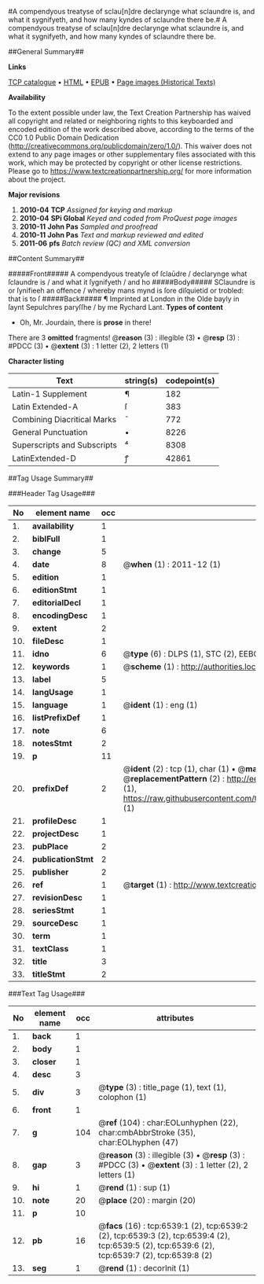 #A compendyous treatyse of sclau[n]dre declarynge what sclaundre is, and what it sygnifyeth, and how many kyndes of sclaundre there be.#
A compendyous treatyse of sclau[n]dre declarynge what sclaundre is, and what it sygnifyeth, and how many kyndes of sclaundre there be.

##General Summary##

**Links**

[TCP catalogue](http://www.ota.ox.ac.uk/tcp/)  • 
[HTML](http://tei.it.ox.ac.uk/tcp/Texts-HTML/free/A13/A13917.html)  • 
[EPUB](http://tei.it.ox.ac.uk/tcp/Texts-EPUB/free/A13/A13917.epub) • 
[Page images (Historical Texts)](https://historicaltexts.jisc.ac.uk/eebo-99841919e)

**Availability**

To the extent possible under law, the Text Creation Partnership has waived all copyright and related or neighboring rights to this keyboarded and encoded edition of the work described above, according to the terms of the CC0 1.0 Public Domain Dedication (http://creativecommons.org/publicdomain/zero/1.0/). This waiver does not extend to any page images or other supplementary files associated with this work, which may be protected by copyright or other license restrictions. Please go to https://www.textcreationpartnership.org/ for more information about the project.

**Major revisions**

1. __2010-04__ __TCP__ *Assigned for keying and markup*
1. __2010-04__ __SPi Global__ *Keyed and coded from ProQuest page images*
1. __2010-11__ __John Pas__ *Sampled and proofread*
1. __2010-11__ __John Pas__ *Text and markup reviewed and edited*
1. __2011-06__ __pfs__ *Batch review (QC) and XML conversion*

##Content Summary##

#####Front#####
A compendyous treatyſe of ſclaūdre / declarynge what ſclaundre is / and what it ſygnifyeth / and ho
#####Body#####
SClaundre is or ſynifieeh an offence / whereby mans mynd is ſore diſquietid or trobled: that is to ſ
#####Back#####
¶ Imprinted at London in the Olde bayly in ſaynt Sepulchres paryſſhe / by me Rychard Lant.
**Types of content**

  * Oh, Mr. Jourdain, there is **prose** in there!

There are 3 **omitted** fragments! 
 @__reason__ (3) : illegible (3)  •  @__resp__ (3) : #PDCC (3)  •  @__extent__ (3) : 1 letter (2), 2 letters (1)

**Character listing**


|Text|string(s)|codepoint(s)|
|---|---|---|
|Latin-1 Supplement|¶|182|
|Latin Extended-A|ſ|383|
|Combining             Diacritical Marks|̄|772|
|General Punctuation|•|8226|
|Superscripts             and Subscripts|⁴|8308|
|LatinExtended-D|ꝭ|42861|

##Tag Usage Summary##

###Header Tag Usage###

|No|element name|occ|attributes|
|---|---|---|---|
|1.|__availability__|1||
|2.|__biblFull__|1||
|3.|__change__|5||
|4.|__date__|8| @__when__ (1) : 2011-12 (1)|
|5.|__edition__|1||
|6.|__editionStmt__|1||
|7.|__editorialDecl__|1||
|8.|__encodingDesc__|1||
|9.|__extent__|2||
|10.|__fileDesc__|1||
|11.|__idno__|6| @__type__ (6) : DLPS (1), STC (2), EEBO-CITATION (1), PROQUEST (1), VID (1)|
|12.|__keywords__|1| @__scheme__ (1) : http://authorities.loc.gov/ (1)|
|13.|__label__|5||
|14.|__langUsage__|1||
|15.|__language__|1| @__ident__ (1) : eng (1)|
|16.|__listPrefixDef__|1||
|17.|__note__|6||
|18.|__notesStmt__|2||
|19.|__p__|11||
|20.|__prefixDef__|2| @__ident__ (2) : tcp (1), char (1)  •  @__matchPattern__ (2) : ([0-9\-]+):([0-9IVX]+) (1), (.+) (1)  •  @__replacementPattern__ (2) : http://eebo.chadwyck.com/downloadtiff?vid=$1&page=$2 (1), https://raw.githubusercontent.com/textcreationpartnership/Texts/master/tcpchars.xml#$1 (1)|
|21.|__profileDesc__|1||
|22.|__projectDesc__|1||
|23.|__pubPlace__|2||
|24.|__publicationStmt__|2||
|25.|__publisher__|2||
|26.|__ref__|1| @__target__ (1) : http://www.textcreationpartnership.org/docs/. (1)|
|27.|__revisionDesc__|1||
|28.|__seriesStmt__|1||
|29.|__sourceDesc__|1||
|30.|__term__|1||
|31.|__textClass__|1||
|32.|__title__|3||
|33.|__titleStmt__|2||


###Text Tag Usage###

|No|element name|occ|attributes|
|---|---|---|---|
|1.|__back__|1||
|2.|__body__|1||
|3.|__closer__|1||
|4.|__desc__|3||
|5.|__div__|3| @__type__ (3) : title_page (1), text (1), colophon (1)|
|6.|__front__|1||
|7.|__g__|104| @__ref__ (104) : char:EOLunhyphen (22), char:cmbAbbrStroke (35), char:EOLhyphen (47)|
|8.|__gap__|3| @__reason__ (3) : illegible (3)  •  @__resp__ (3) : #PDCC (3)  •  @__extent__ (3) : 1 letter (2), 2 letters (1)|
|9.|__hi__|1| @__rend__ (1) : sup (1)|
|10.|__note__|20| @__place__ (20) : margin (20)|
|11.|__p__|10||
|12.|__pb__|16| @__facs__ (16) : tcp:6539:1 (2), tcp:6539:2 (2), tcp:6539:3 (2), tcp:6539:4 (2), tcp:6539:5 (2), tcp:6539:6 (2), tcp:6539:7 (2), tcp:6539:8 (2)|
|13.|__seg__|1| @__rend__ (1) : decorInit (1)|
